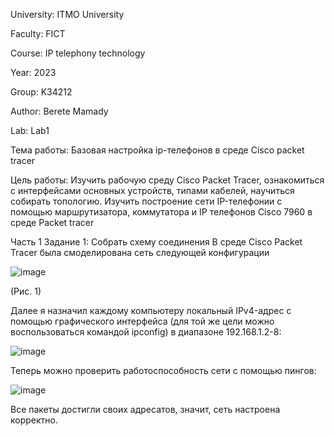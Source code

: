 University: ITMO University

Faculty: FICT

Course: IP telephony technology

Year: 2023

Group: K34212

Author: Berete Mamady

Lab: Lab1

Тема работы: Базовая настройка ip-телефонов в среде Сisco packet tracer 

Цель работы: Изучить рабочую среду Cisco Packet Tracer, ознакомиться с интерфейсами основных устройств, типами кабелей, научиться собирать топологию. Изучить построение сети IP-телефонии с помощью маршрутизатора, коммутатора и IP телефонов Cisco 7960 в среде Packet tracer

Часть 1 Задание 1: Собрать схему соединения В среде Cisco Packet Tracer была смоделирована сеть следующей конфигурации 

![image](https://user-images.githubusercontent.com/61075142/229492298-c497f096-c9c2-46f2-a144-c66520393d46.png)

(Рис. 1)

Далее я назначил каждому компьютеру локальный IPv4-адрес с помощью графического интерфейса (для той же цели можно воспользоваться командой ipconfig) в диапазоне 192.168.1.2-8:

![image](https://user-images.githubusercontent.com/61075142/229501835-e4348445-d63f-489d-81a2-e7b17ec3ce32.png)

Теперь можно проверить работоспособность сети с помощью пингов:

![image](https://user-images.githubusercontent.com/61075142/229507437-647cf793-41b6-4909-b8e6-724144a61167.png)

Все пакеты достигли своих адресатов, значит, сеть настроена корректно.
